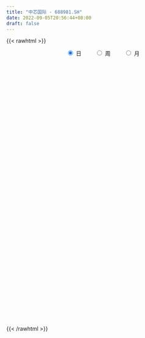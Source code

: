 ```yaml
---
title: "中芯国际 - 688981.SH"
date: 2022-09-05T20:56:44+08:00
draft: false
---
```

{{< rawhtml >}}
    <div style="text-align: center">
        <label style="padding: 1rem;"><input style="margin-right: .5rem" type="radio" name="period" value="D" checked onclick="period_change(this)">日</label>
        <label style="padding: 1rem;"><input style="margin-right: .5rem" type="radio" name="period" value="W" onclick="period_change(this)">周</label>
        <label style="padding: 1rem;"><input style="margin-right: .5rem" type="radio" name="period" value="M" onclick="period_change(this)">月</label>
    </div>
    <div id="chart" style="height: 700px;"></div> 
    <script type="text/javascript">
        const D_v = [571345.97,605516.64,609652.9,343108.25,255001.6,356382.95,351481.3,837036.05,629411.0,413416.74,325629.58,324094.15,369392.59,554351.01,534807.01,1275863.6100000001,511819.85,661991.04,390404.35,434022.79,346829.72,489882.29,497148.1,498180.44,338084.1,283907.6,217313.49,217775.56,233235.38,198483.86,556010.45,288846.98,231546.95,302764.67,836250.45,445690.09,288843.19,565421.4,380308.2,590069.12,350669.61,351384.18,288264.55,247572.87,322355.87,290649.23,330595.53,481297.87,915714.92,511623.09,550197.05,460192.42,414596.41,358663.55,735674.16,414215.9,614657.9399999999,287130.37,273942.21,223923.96,360931.78,236991.92,184347.11,174247.85,222008.29,218930.51,211156.25,238653.84,167840.34,322065.24,253990.34,479756.21,220439.29,475530.67,465485.01,334273.94,280367.15,358192.25,401094.79,223039.67,352081.74,764132.91,389857.07,302636.54,357374.91,313727.59,340411.8,223476.77,201282.43,238181.81,184884.65,575285.52,471429.07,396526.38,388172.32,518865.2,435909.14,599996.0600000001,727853.65,429610.04,452949.96,693552.75,628583.8199999999,661142.0600000001,459128.81,452404.35,480624.94,461685.61,361339.68,542458.15,337522.2,256341.91,258209.88,201424.75,202151.08,316663.35,274909.95,419229.99,238275.26,258838.32,216626.62,584020.01,286567.06,354568.89,263079.62,285678.27,215786.45,223041.01,296614.34,460036.16,235677.52,621415.96,281584.57,299902.37,295620.11,161806.95,374535.11,208071.11,226351.38,228641.64,175465.51,168704.52,177402.28,140306.53,174532.69,163854.75,217797.7,158696.25,176647.52,120009.41,105788.5,286941.39,549134.63,252376.28,220492.71,247282.03,176418.47,176585.3,157406.99,188559.07,187247.1,178983.04,217924.35,211701.06,231156.56,163364.42,129121.63,229328.76,147597.2,152546.04,160579.21,159154.03,114968.89,169292.32,125712.23,106920.83,248549.23,209785.85,260448.82,203770.43,121147.0,102910.28,144057.84,109136.65,162730.82,208733.84,180366.12,481409.69,247719.73,186239.46,320394.26,223123.61,142152.46,181822.24,227528.47,173104.09,177010.28,273542.33,227672.5,183179.11,156520.03,911283.5,545830.54,398069.58,294811.65,511088.21,273520.23,474988.89,341515.1,291408.81,777950.53,492827.19,382361.2,317236.95,325270.66,211204.29,335923.74,301646.35,327690.81,250584.08,241983.66,261146.56,590003.55,646303.46,361238.26,370915.28,334855.45,289753.25,976654.4300000001,3080128.8900000001,1728504.95,1442744.03,1270934.3400000001,1469002.8700000001,1143228.75,743744.72,1072446.3400000001,1501489.47,942012.17,884383.2,486805.91,492436.07,951215.59,396435.04,440802.07,266534.01,445649.93,377857.43,332189.07,422777.7,281574.01,395907.14,320514.02,385960.24,575082.98,390189.84,296790.83,506097.95,318115.79,242619.95,274249.67,279279.16,551771.65,277104.18,298298.08,225308.21,243993.82,174117.08,228734.27,232030.82,312361.17,257564.35,180619.46,454322.81,172404.31,174401.73,203860.4,178926.11,195598.72,145403.22,222305.1,206871.33,124875.13,134045.74,176173.45,553157.78,228931.4,224404.74,173183.02,154081.0,209309.79,191831.15,568162.78,404008.38,330819.12,394945.69,278439.39,623421.74,473949.11,777424.2,843564.8199999999,254497.1,316149.85,231262.47,237462.19,223466.41,348619.65,256890.69,250231.98,238027.88,272853.03,160234.51,148725.44,151769.9,191349.26,221857.15,284127.06,203078.23,225865.48,312815.29,702222.29,319839.03,255022.96,289074.38,392656.89,166523.93,207991.64,147369.37,155228.21,127386.56,135847.57,103069.99,125499.61,116561.5,157215.09,143072.71,138316.14,167429.03,119780.99,128314.72,110513.46,121068.69,117350.31,226547.46,230794.31,117479.62,254544.02,120168.96,113416.05,108778.49,87927.51,175061.9,84164.09,169728.36,112196.35,83891.76,109542.46,135226.12,106223.81,226449.69,106160.84,154695.13,87119.76,132498.02,92580.56,76109.92,95830.35,200876.4,204707.37,124637.54,80886.79,72955.11,68179.63,138891.9,121202.9,154768.22,150437.05,287564.57,183784.13,209128.17,156231.25,290633.89,223742.63,179842.66,106487.74,142486.82,82351.77,165952.51,110562.81,93885.67,78950.07,72353.95,91550.25,127303.07,119426.37,125867.39,93187.53,114734.74,212721.17,146496.01,74197.99,103994.93,84607.62,96172.52,75479.45,70577.13,117353.51,104375.49,193757.71,167040.39,156876.61,127757.57,180760.17,160402.05,110873.03,85977.77,160245.97,332667.79,271485.59,311264.16,155197.93,134644.62,125587.67,149894.56,126112.64,130629.68,153262.77,105179.87,93857.82,92865.05,98233.24,197616.03,151203.06,384883.91,388723.41,251839.68,215991.35,194641.44,273260.77,236822.57,166552.53,236685.73,174147.67,121055.3,184546.85,120280.15,123761.79,165129.28,143545.6,165006.97,200606.72,205693.13,155000.36,145489.79,179143.22,142244.8,187663.6,118680.57,118338.61,180665.68,97544.43,96990.49,100904.83,94438.79,202959.63,112528.59,117909.67,178025.87,133535.23,151023.79,97490.24,135596.62,147749.46,196123.06,124913.34,247681.1,608139.7,479051.85,688004.16,539889.63,314033.74,297816.98,338999.2,230423.73,252264.13,162400.0,139829.15,146745.31,190212.6,132141.87,97740.62,193128.11,125265.64,109766.79,107697.98,96542.5,144663.31,131264.87,139479.65,96980.7]
const D_histogram = [0.0,-0.111042735,-0.3302831373,-0.4327863227,-0.4870317435,-0.4841020949,-0.5279875705,-0.8134156231,-0.8805096536,-0.895853192,-0.853578178,-0.8539553467,-0.869527319,-0.7584460452,-0.5535682599,-0.8533162983,-1.0541118132,-1.3197179205,-1.4743593657,-1.3067526179,-1.1216642735,-0.8140640855,-0.5205265373,-0.2059703293,0.0412840188,0.155441739,0.2200435801,0.3109616543,0.2801586727,0.2327517471,-0.0120078327,-0.1180790975,-0.1690460778,-0.0720131382,0.4434362881,0.7725512659,0.8886424965,1.0334966415,1.1589881872,1.3371520779,1.3540623466,1.1976444225,1.0573967886,0.9022320689,0.8510089056,0.8031385671,0.7822993535,0.8364243834,0.920666489,0.956644118,1.0540306115,0.9609521884,0.9681632227,0.9252445334,1.0290978358,0.9146595688,0.4879870886,0.2155278764,0.0598998499,-0.0955273315,-0.2545885073,-0.3246841058,-0.3703411478,-0.4019103125,-0.416973113,-0.3867648759,-0.4252483522,-0.5325178181,-0.5580013729,-0.5277008853,-0.5062177165,-0.3389856198,-0.2619789302,-0.3266501025,-0.2130587677,-0.088931484,-0.0436386393,0.0303776983,0.0763284109,0.0791309944,-0.0615862532,-0.3511123228,-0.4601078262,-0.5640596599,-0.6370554572,-0.6349541174,-0.5410503026,-0.527312999,-0.5180302493,-0.5631759334,-0.517532541,-0.1966646913,0.1105813461,0.3437915121,0.5175885955,0.7249047235,0.7428751229,0.87438109,0.9883902201,1.0851179135,1.0154131283,1.0124863837,0.7927135763,0.613942236,0.3871554018,0.1495758176,-0.0207519184,-0.2714157271,-0.365306286,-0.2983821833,-0.3772742405,-0.5183147934,-0.5735857481,-0.5262209028,-0.5357867141,-0.6444069532,-0.628622167,-0.748684779,-0.7825204046,-0.6470724721,-0.4992148564,-0.1210868075,0.1616532318,0.2813473981,0.3449004174,0.3748911909,0.3093052202,0.1884612834,0.2743752011,0.3666891522,0.4216016198,0.47858817,0.4415373272,0.2781966816,0.0295886682,-0.1146321782,-0.0049996171,0.0608110358,-0.0263252761,-0.1332221688,-0.1374690537,-0.147040384,-0.1757046865,-0.1538062166,-0.1373894476,-0.183668209,-0.2791622208,-0.2683967897,-0.2069370253,-0.1515529211,-0.1057257128,0.0346964895,0.3105698967,0.4430209065,0.5095333329,0.4285986264,0.3714700466,0.255467785,0.1578411855,0.1275442218,0.1394693338,0.0913997427,0.1031265217,0.0302291627,-0.0919564651,-0.1280157065,-0.1525829035,-0.2021348511,-0.1908981418,-0.1500105277,-0.1070178556,-0.1247042094,-0.1236902596,-0.1764587533,-0.1806347407,-0.1843557499,-0.069113664,0.0324837423,0.100345511,0.0909458176,0.0774397882,0.0548715512,0.0110887065,-0.030957615,0.0145984952,0.0724355848,0.0798899523,0.1936768805,0.1871006815,0.2058334101,0.2555707401,0.1958305454,0.1199350794,0.0516588976,0.0720300013,0.0516431291,0.067925913,0.1132040825,0.0553235718,-0.0247397511,-0.0716955576,0.1644625871,0.2640970547,0.2531908933,0.1927781286,0.2348893515,0.1917370966,0.2533217269,0.2580468135,0.254377374,0.3969450287,0.3636931957,0.1758447584,0.056259804,-0.1082102741,-0.1898367898,-0.1880234734,-0.2727007074,-0.3369668286,-0.3377158133,-0.3916564676,-0.4618145978,-0.5571906297,-0.7316642879,-0.7974821941,-0.7490855685,-0.6503528531,-0.6207667471,-0.2236707409,0.5034439209,0.6106339084,0.8423702457,1.1004494666,1.3749572263,1.1776455274,1.0630464721,1.1347008841,1.1259380909,0.8291772912,0.4766144844,0.1613548755,-0.0243822365,-0.3929227159,-0.5954496851,-0.811498511,-0.8639413862,-0.7823175629,-0.6899967329,-0.5967909011,-0.4886872181,-0.4491893206,-0.4116192939,-0.4324484828,-0.4137751404,-0.5343895831,-0.5637347815,-0.6006977201,-0.4885188541,-0.3852689882,-0.2876828328,-0.2019355813,-0.1576377881,-0.00790367,0.0552185012,0.0689154557,0.025231487,-0.0770741433,-0.0963503794,-0.1223439098,-0.1202737609,-0.1878784335,-0.1732900348,-0.1873264762,-0.0815718437,-0.0241550788,0.0580836939,0.0920865159,0.0574875422,0.0351798394,0.0133689953,0.0587146562,0.0389808277,0.0527923842,0.0510472972,0.0222959714,0.142723606,0.1987675481,0.1989407354,0.1387438222,0.1073651597,0.1388454444,0.1764871387,0.2366750245,0.3302742066,0.3651270665,0.398790225,0.3205440713,0.4142045992,0.5082889238,0.4804001785,0.2896360984,0.1599255125,-0.0099602781,-0.1067539841,-0.2085771317,-0.2547708477,-0.2318242333,-0.2338630479,-0.2324152238,-0.2047156824,-0.224088851,-0.2235767172,-0.2094799546,-0.1724520758,-0.118770367,-0.061660979,-0.0831139685,-0.0886766357,-0.0722986611,-0.0096773093,0.1258929086,0.1823678107,0.1469623655,0.0631472732,-0.0346348916,-0.0887414331,-0.1551921608,-0.172574153,-0.1751270575,-0.1787014026,-0.182321297,-0.1617518973,-0.1056709043,-0.0881050196,-0.0571090839,-0.0230192072,0.0144661927,0.0259165807,0.0318765895,0.0410301915,0.052888466,0.0542126235,0.0659719938,0.0216020101,-0.0646065256,-0.0849420105,-0.0276302085,-0.0203184916,-0.0223466593,-0.0434733428,-0.0447315471,-0.1201606869,-0.1395715393,-0.2201765792,-0.2405977083,-0.185939956,-0.1070873228,0.0002714506,0.0815781792,0.1523186507,0.1536686489,0.1959825245,0.2191872597,0.1878554483,0.1631224425,0.1498319625,0.1032253427,0.1534547081,0.1229118018,0.1011374432,0.0857699757,0.0839627972,0.0631167168,0.0804259529,0.0784398582,-0.005914272,-0.0761946712,-0.0482803813,-0.0297340886,-0.0447673511,-0.1220771841,-0.3712977944,-0.4405801527,-0.4422224114,-0.3939933955,-0.3237944045,-0.2670177251,-0.1584803202,-0.1357860614,-0.0956628503,-0.0758569248,-0.0683744932,-0.0222656963,-0.0149397738,-0.0239758957,-0.0159356768,-0.0262954479,-0.0437559076,-0.1929254108,-0.1853682199,-0.184212411,-0.1522480579,-0.1393163711,-0.0837911703,-0.0387504643,-0.0306337966,-0.0855830209,-0.1055093509,-0.2834411262,-0.4425823043,-0.4542357477,-0.4643361609,-0.3142457388,-0.1455692296,-0.06309857,0.0307217528,0.1662345388,0.3408183192,0.5235805113,0.5673158141,0.5790383024,0.5808868773,0.5419406254,0.5107784094,0.5015570765,0.4913882255,0.3709103781,0.3309911772,0.2963159153,0.2450099942,0.1994512981,0.2162262443,0.2100717355,0.3106428834,0.4338368832,0.4591026446,0.4295524955,0.3247333449,0.3344831554,0.3426551551,0.3211872479,0.2745150108,0.1870627297,0.1196898279,0.1153863648,0.0676132467,-0.0235626899,-0.0758444176,-0.0753073839,-0.0670481507,-0.0089183975,-0.0348767878,-0.0540256503,-0.0913920179,-0.1597076628,-0.1866787694,-0.2452469989,-0.2887198268,-0.2980961754,-0.3902297115,-0.4264063826,-0.4469782498,-0.45439581,-0.4502294746,-0.3837498059,-0.3069889198,-0.2398717413,-0.1945342618,-0.1571230387,-0.0962885805,-0.0652239555,-0.0734435847,-0.0673969458,-0.110645924,-0.1197317621,-0.1889804047,-0.0480935988,0.1068215725,0.3234300316,0.3630361648,0.3813326301,0.3384956252,0.3602855176,0.3089379598,0.2073550904,0.1212578968,0.0727163462,0.0456256017,-0.0292453521,-0.066893013,-0.1129071816,-0.1953192,-0.2230272024,-0.2010852548,-0.1857298444,-0.1614826788,-0.1268217683,-0.1107741896,-0.0616713091,-0.0523575727]
const D_fast = [0.0,-0.1388034188,-0.4406146054,-0.6513143715,-0.8273177281,-0.9454136032,-1.1212959715,-1.6100779298,-1.8972993737,-2.1366062102,-2.3077257406,-2.521591746,-2.754545548,-2.8330757855,-2.7665900652,-3.2796671782,-3.7439906464,-4.3395262338,-4.8627575205,-5.0218389271,-5.1171666511,-5.0130824844,-4.8496765706,-4.5866129449,-4.3290375921,-4.1760194372,-4.0564067011,-3.8877482133,-3.8485115267,-3.8377305155,-4.0854920535,-4.2210830927,-4.3143115925,-4.2352819373,-3.608973439,-3.0867206448,-2.7484687901,-2.3452404846,-1.9300018922,-1.417549982,-1.0621241267,-0.9191309451,-0.7950293818,-0.7246360843,-0.5631070212,-0.4101927179,-0.2354570932,0.0277740326,0.3421827604,0.6173214189,0.9782155653,1.1253751893,1.3746270292,1.5630194733,1.9241472347,2.0383738598,1.7336981518,1.5151209087,1.3744678447,1.1951588304,0.9724505278,0.8211839029,0.6829415739,0.550894831,0.4315887524,0.3651057705,0.220310206,-0.0200887143,-0.1850726124,-0.2866973461,-0.3917686064,-0.3092829146,-0.2977709576,-0.4441046556,-0.3837780126,-0.2818835999,-0.247500415,-0.1658896529,-0.1008568375,-0.0782715054,-0.2343853164,-0.6116894666,-0.8357119266,-1.0806786753,-1.3129383368,-1.4695755265,-1.5109342873,-1.6290252334,-1.749250046,-1.9351897136,-2.0189294563,-1.7472277795,-1.4123364056,-1.0931783616,-0.7899841292,-0.4014418204,-0.1977526403,0.1523485993,0.5134552845,0.8814624562,1.0656109531,1.3158058044,1.294211391,1.2689256097,1.138927626,0.9387419962,0.7632262807,0.4447085402,0.2594914097,0.2518199667,0.0786093493,-0.1920099019,-0.3906772936,-0.4748676741,-0.6183801639,-0.8881021412,-1.0294728968,-1.3367067036,-1.5661724303,-1.5924926158,-1.5694387142,-1.2215823673,-0.89842902,-0.7083980041,-0.5586198805,-0.4349063093,-0.423165975,-0.4968945908,-0.3423868729,-0.1584006338,0.0019122388,0.1785458315,0.2518793205,0.1580878453,-0.0831230011,-0.2560018921,-0.1476192352,-0.0666058234,-0.1603234542,-0.3005258892,-0.3391400376,-0.3854714639,-0.4580619379,-0.4746150222,-0.4925456151,-0.5847414288,-0.7500259958,-0.8063597621,-0.796634254,-0.7791383801,-0.7597426,-0.6106462753,-0.2571303939,-0.0139241576,0.1799716021,0.2061865522,0.241925484,0.1897901687,0.1316238656,0.1332129572,0.1800054028,0.1547857473,0.1922941568,0.1269540884,-0.0182206557,-0.0862838237,-0.1489967466,-0.249082407,-0.2855702332,-0.282185251,-0.2659470427,-0.3148094489,-0.344718064,-0.441601246,-0.4909359186,-0.5407458653,-0.4427821954,-0.3330638535,-0.240115707,-0.226778946,-0.2209250284,-0.2297753776,-0.2707860457,-0.3205717709,-0.2713660368,-0.1954200511,-0.1679931955,-0.0057870472,0.0344119242,0.1046030053,0.2182330203,0.207450462,0.1615387658,0.1061773084,0.1445559124,0.1370798225,0.1703440846,0.2439232747,0.199873657,0.1136253963,0.0487457004,0.3260194919,0.4916782232,0.5440697851,0.5318515526,0.6326851134,0.6374671327,0.7623821947,0.8316189847,0.8915438886,1.1333478005,1.1910192664,1.0471320187,0.9416120154,0.7500893687,0.6210036555,0.5758111035,0.4229586927,0.2744508644,0.1892729263,0.0374181552,-0.1481936245,-0.3828673138,-0.7402570439,-1.0054454987,-1.1443202653,-1.2081757631,-1.3337813439,-0.9926030229,-0.1396273809,0.1202210838,0.5625499825,1.0957415699,1.7139886363,1.8110883192,1.9622508819,2.317580515,2.5903022445,2.5008357676,2.2674265819,1.9925056918,1.8006730208,1.3339018623,0.9825124719,0.5635890182,0.2951607965,0.1812052291,0.1010268759,0.0450349824,0.0309668609,-0.0418325718,-0.1071673686,-0.2361086781,-0.3208791209,-0.5750909593,-0.7453698531,-0.9325072217,-0.9424580693,-0.9355254504,-0.9098600032,-0.8745966471,-0.8697083009,-0.7219501002,-0.6450233038,-0.6140974854,-0.6514735823,-0.7730477484,-0.8164115794,-0.8729910872,-0.9009893786,-1.0155636595,-1.0442977696,-1.1051658299,-1.0198041584,-0.9684261632,-0.8716664671,-0.8146420161,-0.8348691041,-0.8483818472,-0.8668504425,-0.8068261175,-0.816814739,-0.7898050865,-0.7787883492,-0.8019656821,-0.645857146,-0.5401213169,-0.4902129457,-0.5157239034,-0.520261276,-0.4540696302,-0.3723061513,-0.2529495094,-0.0767817756,0.0493528509,0.1827135657,0.1846034298,0.3818151076,0.602971663,0.6951829625,0.5768279069,0.4870986991,0.314722839,0.191240637,0.0372732065,-0.0726132215,-0.1076226653,-0.168127242,-0.2247832238,-0.248262603,-0.3236579844,-0.3790400298,-0.4173132559,-0.423398396,-0.399409279,-0.3577151357,-0.3999466174,-0.4276784435,-0.4293751342,-0.3691731097,-0.2021296647,-0.1000628099,-0.0987276638,-0.1667559377,-0.2731968254,-0.3494887252,-0.4547374931,-0.5152630235,-0.5615976925,-0.6098473881,-0.6590476068,-0.6789161815,-0.6492529146,-0.6537132848,-0.63699462,-0.6086595451,-0.567557597,-0.5496280639,-0.5356989076,-0.5162877577,-0.4912073667,-0.4763300533,-0.4480776847,-0.4870471659,-0.589407333,-0.6309783205,-0.5805740706,-0.5783419766,-0.5859568091,-0.6179518283,-0.6303929193,-0.7358622309,-0.7901659681,-0.9258151529,-1.006385709,-0.9982129458,-0.9461321433,-0.8387055072,-0.7370042338,-0.6281840996,-0.5884169392,-0.4971074325,-0.4191058824,-0.4034738316,-0.3874262268,-0.3632587162,-0.3840590003,-0.2954659579,-0.2952809138,-0.2917709116,-0.2856958852,-0.2665123644,-0.2715792656,-0.2341635413,-0.2165396714,-0.3023723696,-0.3917014367,-0.3758572421,-0.3647444714,-0.3909695717,-0.4987987007,-0.8408437597,-1.0202711561,-1.1324690177,-1.1827383506,-1.1934879607,-1.2034657127,-1.1345483878,-1.1458006444,-1.1295931458,-1.1287514516,-1.1383626432,-1.0978202704,-1.0942292914,-1.1092593872,-1.1052030875,-1.1221367206,-1.1505361571,-1.347937013,-1.3867218772,-1.431619171,-1.4377168323,-1.4596142384,-1.4250368301,-1.3896837402,-1.3892255216,-1.4655705012,-1.5118741689,-1.7606662257,-2.0304529799,-2.1556653602,-2.2818498136,-2.2103208262,-2.0780366244,-2.0113406074,-1.9098398463,-1.7327684256,-1.4729800655,-1.1593227456,-0.9737584893,-0.8172764253,-0.6702061311,-0.5736672267,-0.4771348403,-0.3609669041,-0.2482886987,-0.2760389515,-0.2332103581,-0.1938066413,-0.1838600638,-0.1795559354,-0.1087244281,-0.062361003,0.1158708657,0.3475240863,0.4875655089,0.5654034837,0.5417676693,0.6351382686,0.7289740571,0.7878029619,0.8097594775,0.7690728789,0.731622434,0.756165562,0.7252957556,0.6282291466,0.5569863144,0.5386965022,0.5301936977,0.5860938515,0.5514162643,0.5187609892,0.4585466172,0.3503040565,0.2766632576,0.1567832784,0.0411304937,-0.0427698987,-0.2324608626,-0.3752391294,-0.5075555591,-0.6285720717,-0.736963105,-0.7664208878,-0.7664072317,-0.7592579885,-0.7625540744,-0.764423611,-0.7276612979,-0.7129026618,-0.7394831872,-0.7502857847,-0.8211962439,-0.8602150226,-0.9767087663,-0.8478453602,-0.6662247957,-0.3687588288,-0.2383936543,-0.1247640315,-0.0829771302,0.0288841417,0.0547710738,0.005026977,-0.0507557424,-0.0811182064,-0.0968025505,-0.1789848423,-0.2333557565,-0.3075967205,-0.4388385388,-0.5223033419,-0.5506327079,-0.5817097587,-0.5978332628,-0.5948777943,-0.606523763,-0.5728387098,-0.5766143666]
const D_slow = [0.0,-0.0277606838,-0.1103314681,-0.2185280488,-0.3402859846,-0.4613115084,-0.593308401,-0.7966623067,-1.0167897201,-1.2407530181,-1.4541475626,-1.6676363993,-1.8850182291,-2.0746297404,-2.2130218053,-2.4263508799,-2.6898788332,-3.0198083133,-3.3883981548,-3.7150863092,-3.9955023776,-4.199018399,-4.3291500333,-4.3806426156,-4.3703216109,-4.3314611762,-4.2764502812,-4.1987098676,-4.1286701994,-4.0704822626,-4.0734842208,-4.1030039952,-4.1452655146,-4.1632687992,-4.0524097272,-3.8592719107,-3.6371112866,-3.3787371262,-3.0889900794,-2.7547020599,-2.4161864733,-2.1167753676,-1.8524261705,-1.6268681532,-1.4141159268,-1.213331285,-1.0177564467,-0.8086503508,-0.5784837286,-0.3393226991,-0.0758150462,0.1644230009,0.4064638066,0.6377749399,0.8950493989,1.123714291,1.2457110632,1.2995930323,1.3145679948,1.2906861619,1.2270390351,1.1458680086,1.0532827217,0.9528051436,0.8485618653,0.7518706464,0.6455585583,0.5124291038,0.3729287605,0.2410035392,0.1144491101,0.0297027051,-0.0357920274,-0.117454553,-0.170719245,-0.1929521159,-0.2038617758,-0.1962673512,-0.1771852485,-0.1574024999,-0.1727990632,-0.2605771438,-0.3756041004,-0.5166190154,-0.6758828797,-0.834621409,-0.9698839847,-1.1017122344,-1.2312197968,-1.3720137801,-1.5013969154,-1.5505630882,-1.5229177517,-1.4369698736,-1.3075727248,-1.1263465439,-0.9406277632,-0.7220324907,-0.4749349356,-0.2036554573,0.0501978248,0.3033194207,0.5014978148,0.6549833738,0.7517722242,0.7891661786,0.783978199,0.7161242673,0.6247976958,0.5502021499,0.4558835898,0.3263048915,0.1829084544,0.0513532287,-0.0825934498,-0.2436951881,-0.4008507298,-0.5880219246,-0.7836520257,-0.9454201437,-1.0702238578,-1.1004955597,-1.0600822518,-0.9897454022,-0.9035202979,-0.8097975002,-0.7324711951,-0.6853558743,-0.616762074,-0.525089786,-0.419689381,-0.3000423385,-0.1896580067,-0.1201088363,-0.1127116693,-0.1413697138,-0.1426196181,-0.1274168592,-0.1339981782,-0.1673037204,-0.2016709838,-0.2384310798,-0.2823572514,-0.3208088056,-0.3551561675,-0.4010732198,-0.470863775,-0.5379629724,-0.5896972287,-0.627585459,-0.6540168872,-0.6453427648,-0.5677002906,-0.456945064,-0.3295617308,-0.2224120742,-0.1295445626,-0.0656776163,-0.0262173199,0.0056687355,0.0405360689,0.0633860046,0.089167635,0.0967249257,0.0737358094,0.0417318828,0.0035861569,-0.0469475559,-0.0946720913,-0.1321747233,-0.1589291871,-0.1901052395,-0.2210278044,-0.2651424927,-0.3103011779,-0.3563901154,-0.3736685314,-0.3655475958,-0.340461218,-0.3177247636,-0.2983648166,-0.2846469288,-0.2818747522,-0.2896141559,-0.2859645321,-0.2678556359,-0.2478831478,-0.1994639277,-0.1526887573,-0.1012304048,-0.0373377198,0.0116199166,0.0416036864,0.0545184108,0.0725259111,0.0854366934,0.1024181717,0.1307191923,0.1445500852,0.1383651474,0.120441258,0.1615569048,0.2275811685,0.2908788918,0.339073424,0.3977957619,0.445730036,0.5090604678,0.5735721711,0.6371665146,0.7364027718,0.8273260707,0.8712872603,0.8853522113,0.8582996428,0.8108404453,0.763834577,0.6956594001,0.611417693,0.5269887396,0.4290746228,0.3136209733,0.1743233159,-0.0085927561,-0.2079633046,-0.3952346967,-0.55782291,-0.7130145968,-0.768932282,-0.6430713018,-0.4904128247,-0.2798202632,-0.0047078966,0.33903141,0.6334427918,0.8992044098,1.1828796309,1.4643641536,1.6716584764,1.7908120975,1.8311508164,1.8250552572,1.7268245783,1.577962157,1.3750875292,1.1591021827,0.963522792,0.7910236087,0.6418258835,0.519654079,0.4073567488,0.3044519253,0.1963398046,0.0928960195,-0.0407013762,-0.1816350716,-0.3318095016,-0.4539392152,-0.5502564622,-0.6221771704,-0.6726610658,-0.7120705128,-0.7140464303,-0.700241805,-0.683012941,-0.6767050693,-0.6959736051,-0.7200612,-0.7506471774,-0.7807156176,-0.827685226,-0.8710077347,-0.9178393538,-0.9382323147,-0.9442710844,-0.9297501609,-0.9067285319,-0.8923566464,-0.8835616865,-0.8802194377,-0.8655407737,-0.8557955667,-0.8425974707,-0.8298356464,-0.8242616536,-0.788580752,-0.738888865,-0.6891536812,-0.6544677256,-0.6276264357,-0.5929150746,-0.5487932899,-0.4896245338,-0.4070559822,-0.3157742155,-0.2160766593,-0.1359406415,-0.0323894917,0.0946827393,0.2147827839,0.2871918085,0.3271731866,0.3246831171,0.2979946211,0.2458503382,0.1821576262,0.1242015679,0.0657358059,0.007632,-0.0435469206,-0.0995691334,-0.1554633126,-0.2078333013,-0.2509463202,-0.280638912,-0.2960541567,-0.3168326489,-0.3390018078,-0.3570764731,-0.3594958004,-0.3280225732,-0.2824306206,-0.2456900292,-0.2299032109,-0.2385619338,-0.2607472921,-0.2995453323,-0.3426888705,-0.3864706349,-0.4311459856,-0.4767263098,-0.5171642842,-0.5435820102,-0.5656082651,-0.5798855361,-0.5856403379,-0.5820237897,-0.5755446446,-0.5675754972,-0.5573179493,-0.5440958328,-0.5305426769,-0.5140496784,-0.5086491759,-0.5248008073,-0.54603631,-0.5529438621,-0.558023485,-0.5636101498,-0.5744784855,-0.5856613723,-0.615701544,-0.6505944288,-0.7056385736,-0.7657880007,-0.8122729897,-0.8390448204,-0.8389769578,-0.818582413,-0.7805027503,-0.7420855881,-0.693089957,-0.6382931421,-0.59132928,-0.5505486693,-0.5130906787,-0.487284343,-0.448920666,-0.4181927156,-0.3929083548,-0.3714658609,-0.3504751616,-0.3346959824,-0.3145894942,-0.2949795296,-0.2964580976,-0.3155067654,-0.3275768607,-0.3350103829,-0.3462022206,-0.3767215167,-0.4695459653,-0.5796910034,-0.6902466063,-0.7887449552,-0.8696935563,-0.9364479876,-0.9760680676,-1.010014583,-1.0339302955,-1.0528945267,-1.06998815,-1.0755545741,-1.0792895176,-1.0852834915,-1.0892674107,-1.0958412727,-1.1067802495,-1.1550116022,-1.2013536572,-1.24740676,-1.2854687744,-1.3202978672,-1.3412456598,-1.3509332759,-1.358591725,-1.3799874803,-1.406364818,-1.4772250995,-1.5878706756,-1.7014296125,-1.8175136528,-1.8960750875,-1.9324673949,-1.9482420374,-1.9405615991,-1.8990029644,-1.8137983846,-1.6829032568,-1.5410743033,-1.3963147277,-1.2510930084,-1.115607852,-0.9879132497,-0.8625239806,-0.7396769242,-0.6469493297,-0.5642015354,-0.4901225566,-0.428870058,-0.3790072335,-0.3249506724,-0.2724327385,-0.1947720177,-0.0863127969,0.0284628643,0.1358509881,0.2170343244,0.3006551132,0.386318902,0.466615714,0.5352444667,0.5820101491,0.6119326061,0.6407791973,0.657682509,0.6517918365,0.6328307321,0.6140038861,0.5972418484,0.595012249,0.5862930521,0.5727866395,0.549938635,0.5100117193,0.463342027,0.4020302773,0.3298503206,0.2553262767,0.1577688488,0.0511672532,-0.0605773093,-0.1741762618,-0.2867336304,-0.3826710819,-0.4594183118,-0.5193862472,-0.5680198126,-0.6073005723,-0.6313727174,-0.6476787063,-0.6660396025,-0.6828888389,-0.7105503199,-0.7404832605,-0.7877283616,-0.7997517613,-0.7730463682,-0.6921888603,-0.6014298191,-0.5060966616,-0.4214727553,-0.3314013759,-0.254166886,-0.2023281134,-0.1720136392,-0.1538345526,-0.1424281522,-0.1497394902,-0.1664627435,-0.1946895389,-0.2435193389,-0.2992761395,-0.3495474532,-0.3959799143,-0.436350584,-0.4680560261,-0.4957495734,-0.5111674007,-0.5242567939]
const D_data = [['2020-08-17', 75.0, 76.02, 74.0, 76.45],['2020-08-18', 76.18, 74.28, 74.09, 76.18],['2020-08-19', 74.0, 71.84, 71.77, 74.0],['2020-08-20', 71.2, 72.1, 70.86, 73.09],['2020-08-21', 72.71, 71.87, 71.5, 72.93],['2020-08-24', 72.0, 72.0, 70.72, 72.85],['2020-08-25', 72.29, 70.82, 70.8, 72.8],['2020-08-26', 70.69, 66.26, 65.51, 71.45],['2020-08-27', 65.89, 67.23, 63.89, 68.6],['2020-08-28', 67.8, 66.78, 66.21, 68.19],['2020-08-31', 66.9, 66.68, 66.67, 67.8],['2020-09-01', 66.3, 65.35, 65.01, 66.47],['2020-09-02', 65.5, 64.17, 64.02, 65.54],['2020-09-03', 64.19, 65.08, 63.03, 65.48],['2020-09-04', 63.9, 66.28, 63.51, 67.54],['2020-09-07', 61.4, 58.8, 58.66, 62.2],['2020-09-08', 58.2, 57.55, 57.28, 58.8],['2020-09-09', 56.6, 54.11, 54.11, 56.82],['2020-09-10', 54.8, 52.78, 52.76, 55.4],['2020-09-11', 52.78, 55.23, 52.66, 55.49],['2020-09-14', 55.61, 54.88, 54.8, 56.25],['2020-09-15', 54.99, 56.39, 53.71, 56.98],['2020-09-16', 55.68, 56.7, 55.51, 58.28],['2020-09-17', 56.08, 57.7, 55.8, 58.58],['2020-09-18', 57.4, 57.69, 56.83, 58.2],['2020-09-21', 58.06, 56.46, 56.41, 58.4],['2020-09-22', 56.0, 55.86, 55.62, 57.34],['2020-09-23', 56.25, 56.22, 55.82, 56.88],['2020-09-24', 55.7, 54.5, 54.5, 56.29],['2020-09-25', 54.8, 53.7, 53.66, 54.87],['2020-09-28', 51.5, 49.94, 49.9, 51.51],['2020-09-29', 50.18, 50.09, 49.45, 50.65],['2020-09-30', 50.25, 49.65, 49.5, 50.5],['2020-10-09', 51.0, 50.94, 50.5, 51.38],['2020-10-12', 51.4, 57.41, 51.18, 58.17],['2020-10-13', 56.6, 57.29, 55.93, 57.74],['2020-10-14', 57.3, 55.96, 55.77, 57.45],['2020-10-15', 56.2, 57.3, 56.2, 59.86],['2020-10-16', 59.5, 58.21, 57.7, 59.86],['2020-10-19', 58.49, 60.28, 57.76, 61.1],['2020-10-20', 59.7, 59.5, 58.4, 59.98],['2020-10-21', 59.69, 57.65, 56.92, 59.8],['2020-10-22', 57.2, 57.67, 56.38, 58.8],['2020-10-23', 57.6, 57.22, 57.13, 58.18],['2020-10-26', 56.89, 58.45, 56.26, 58.8],['2020-10-27', 58.0, 58.7, 57.5, 59.02],['2020-10-28', 58.55, 59.33, 57.81, 59.59],['2020-10-29', 58.55, 60.88, 58.4, 61.32],['2020-10-30', 61.05, 62.24, 61.05, 65.54],['2020-11-02', 63.44, 62.65, 60.35, 63.47],['2020-11-03', 62.5, 64.56, 62.34, 65.47],['2020-11-04', 64.2, 63.0, 62.51, 65.25],['2020-11-05', 65.0, 64.84, 63.56, 65.5],['2020-11-06', 64.59, 64.95, 64.02, 65.65],['2020-11-09', 66.5, 67.85, 66.0, 69.25],['2020-11-10', 66.78, 66.01, 65.8, 68.0],['2020-11-11', 65.5, 61.36, 61.21, 65.66],['2020-11-12', 62.9, 61.86, 61.58, 63.39],['2020-11-13', 61.9, 62.46, 60.5, 63.07],['2020-11-16', 62.54, 61.79, 61.3, 63.18],['2020-11-17', 61.61, 60.93, 59.4, 61.66],['2020-11-18', 60.65, 61.36, 60.45, 61.89],['2020-11-19', 60.95, 61.23, 60.45, 62.05],['2020-11-20', 61.45, 61.03, 60.6, 61.77],['2020-11-23', 60.85, 60.91, 60.03, 61.45],['2020-11-24', 60.65, 61.31, 60.48, 61.95],['2020-11-25', 61.3, 60.2, 60.18, 61.62],['2020-11-26', 60.29, 58.64, 58.61, 60.88],['2020-11-27', 58.41, 58.93, 58.34, 59.66],['2020-11-30', 58.88, 59.25, 57.5, 60.54],['2020-12-01', 58.66, 58.89, 58.3, 59.06],['2020-12-02', 59.17, 60.9, 59.17, 61.29],['2020-12-03', 61.06, 60.19, 60.03, 61.1],['2020-12-04', 59.49, 58.2, 57.5, 59.77],['2020-12-07', 60.26, 60.33, 60.16, 61.48],['2020-12-08', 60.5, 60.96, 60.12, 61.1],['2020-12-09', 60.84, 60.35, 60.3, 61.1],['2020-12-10', 60.0, 61.0, 59.98, 61.33],['2020-12-11', 60.95, 60.99, 60.23, 61.52],['2020-12-14', 61.2, 60.62, 59.98, 61.29],['2020-12-15', 60.61, 58.43, 58.23, 60.78],['2020-12-16', 56.0, 55.2, 52.68, 56.26],['2020-12-17', 54.21, 56.01, 54.0, 56.57],['2020-12-18', 57.0, 55.02, 54.75, 57.0],['2020-12-21', 53.79, 54.36, 52.8, 55.59],['2020-12-22', 53.86, 54.49, 53.86, 55.88],['2020-12-23', 53.99, 55.3, 53.55, 55.65],['2020-12-24', 55.01, 54.01, 54.0, 55.99],['2020-12-25', 54.0, 53.43, 52.91, 54.29],['2020-12-28', 53.1, 52.03, 52.0, 53.61],['2020-12-29', 51.99, 52.53, 51.88, 53.3],['2020-12-30', 52.4, 56.47, 52.27, 57.05],['2020-12-31', 57.0, 57.75, 56.42, 58.57],['2021-01-04', 58.37, 58.26, 56.75, 59.06],['2021-01-05', 57.0, 58.77, 56.8, 58.79],['2021-01-06', 58.66, 60.55, 58.44, 61.88],['2021-01-07', 60.96, 59.23, 57.81, 61.68],['2021-01-08', 58.71, 61.59, 58.03, 61.85],['2021-01-11', 62.25, 62.7, 62.25, 65.5],['2021-01-12', 63.1, 63.84, 61.9, 64.1],['2021-01-13', 63.98, 62.66, 62.15, 64.59],['2021-01-14', 63.0, 64.14, 61.85, 65.78],['2021-01-15', 65.0, 61.6, 61.52, 65.59],['2021-01-18', 60.85, 61.68, 60.0, 62.88],['2021-01-19', 62.0, 60.48, 60.4, 62.7],['2021-01-20', 60.99, 59.41, 58.91, 61.09],['2021-01-21', 59.41, 59.31, 58.45, 60.35],['2021-01-22', 59.31, 57.15, 57.04, 59.9],['2021-01-25', 56.64, 58.02, 55.82, 58.58],['2021-01-26', 58.04, 59.78, 57.8, 59.78],['2021-01-27', 59.8, 57.72, 57.5, 59.95],['2021-01-28', 56.68, 56.04, 56.03, 57.69],['2021-01-29', 56.66, 56.18, 55.3, 57.26],['2021-02-01', 56.07, 57.02, 56.07, 57.18],['2021-02-02', 57.0, 55.98, 55.75, 57.19],['2021-02-03', 55.65, 53.92, 53.71, 56.0],['2021-02-04', 53.71, 54.67, 53.52, 54.99],['2021-02-05', 54.99, 52.06, 52.02, 54.99],['2021-02-08', 52.22, 52.01, 51.83, 52.88],['2021-02-09', 52.07, 53.71, 51.85, 53.84],['2021-02-10', 53.71, 54.03, 53.03, 54.28],['2021-02-18', 55.08, 57.94, 54.72, 59.16],['2021-02-19', 57.3, 58.4, 57.13, 58.44],['2021-02-22', 58.55, 57.48, 57.17, 59.8],['2021-02-23', 57.0, 57.39, 56.5, 58.26],['2021-02-24', 57.38, 57.39, 56.81, 58.66],['2021-02-25', 57.65, 56.26, 56.25, 57.95],['2021-02-26', 55.15, 55.16, 54.84, 55.88],['2021-03-01', 55.68, 57.75, 55.68, 57.78],['2021-03-02', 60.1, 58.49, 58.0, 60.5],['2021-03-03', 58.21, 58.67, 57.8, 58.8],['2021-03-04', 60.31, 59.31, 58.96, 61.6],['2021-03-05', 58.0, 58.52, 57.71, 58.91],['2021-03-08', 58.99, 56.66, 56.58, 59.16],['2021-03-09', 56.5, 54.58, 53.57, 56.56],['2021-03-10', 55.4, 54.77, 54.3, 56.05],['2021-03-11', 55.06, 57.79, 54.7, 58.85],['2021-03-12', 57.0, 57.72, 56.76, 58.25],['2021-03-15', 57.2, 55.74, 55.4, 57.2],['2021-03-16', 55.81, 54.88, 54.5, 56.15],['2021-03-17', 54.64, 55.73, 54.44, 56.05],['2021-03-18', 56.3, 55.48, 55.48, 56.75],['2021-03-19', 54.88, 54.97, 54.6, 55.8],['2021-03-22', 55.0, 55.41, 54.89, 55.68],['2021-03-23', 55.63, 55.28, 54.9, 56.46],['2021-03-24', 54.88, 54.23, 53.98, 55.05],['2021-03-25', 54.11, 52.98, 52.89, 54.66],['2021-03-26', 53.25, 53.79, 53.01, 53.96],['2021-03-29', 53.88, 54.35, 53.88, 55.23],['2021-03-30', 54.69, 54.36, 54.01, 54.69],['2021-03-31', 54.37, 54.32, 53.6, 54.37],['2021-04-01', 54.95, 55.89, 54.61, 56.29],['2021-04-02', 57.21, 58.77, 57.21, 59.48],['2021-04-06', 59.2, 58.31, 58.01, 59.2],['2021-04-07', 58.31, 58.35, 57.52, 58.62],['2021-04-08', 58.01, 56.8, 56.8, 58.8],['2021-04-09', 56.9, 57.02, 56.55, 57.3],['2021-04-12', 56.92, 56.05, 56.04, 57.62],['2021-04-13', 56.06, 55.86, 55.55, 56.84],['2021-04-14', 56.0, 56.47, 55.41, 56.68],['2021-04-15', 56.11, 57.06, 55.76, 57.36],['2021-04-16', 56.55, 56.31, 55.83, 56.8],['2021-04-19', 56.24, 57.05, 55.8, 57.08],['2021-04-20', 56.71, 55.89, 55.88, 57.2],['2021-04-21', 55.61, 54.73, 54.5, 55.61],['2021-04-22', 54.99, 55.3, 54.8, 55.58],['2021-04-23', 55.55, 55.17, 55.0, 55.55],['2021-04-26', 55.31, 54.51, 54.51, 56.28],['2021-04-27', 54.4, 55.0, 53.93, 55.24],['2021-04-28', 54.88, 55.36, 54.62, 55.55],['2021-04-29', 55.55, 55.49, 55.2, 56.25],['2021-04-30', 55.56, 54.68, 54.57, 55.77],['2021-05-06', 54.66, 54.74, 54.51, 55.09],['2021-05-07', 54.75, 53.77, 53.69, 54.98],['2021-05-10', 53.77, 54.04, 53.0, 54.07],['2021-05-11', 53.8, 53.83, 53.18, 53.89],['2021-05-12', 53.73, 55.47, 53.6, 55.5],['2021-05-13', 54.5, 55.82, 54.5, 55.95],['2021-05-14', 56.7, 55.86, 55.6, 56.98],['2021-05-17', 55.62, 55.08, 55.05, 56.4],['2021-05-18', 55.19, 54.99, 54.49, 55.19],['2021-05-19', 54.8, 54.79, 54.58, 55.2],['2021-05-20', 54.64, 54.33, 54.15, 55.0],['2021-05-21', 54.55, 54.07, 54.0, 54.78],['2021-05-24', 54.0, 55.13, 53.83, 55.18],['2021-05-25', 55.29, 55.56, 54.94, 55.66],['2021-05-26', 55.58, 55.13, 55.12, 55.99],['2021-05-27', 55.01, 56.87, 54.91, 57.86],['2021-05-28', 56.3, 55.78, 55.61, 56.56],['2021-05-31', 56.32, 56.27, 56.01, 56.67],['2021-06-01', 56.37, 57.02, 55.98, 57.75],['2021-06-02', 56.91, 55.8, 55.79, 56.98],['2021-06-03', 55.89, 55.36, 55.33, 56.24],['2021-06-04', 54.99, 55.14, 54.54, 55.96],['2021-06-07', 56.0, 56.18, 56.0, 56.88],['2021-06-08', 56.2, 55.73, 55.62, 56.65],['2021-06-09', 55.77, 56.24, 55.76, 56.65],['2021-06-10', 56.32, 56.86, 55.9, 56.87],['2021-06-11', 56.78, 55.62, 55.46, 56.83],['2021-06-15', 55.6, 55.0, 54.99, 55.88],['2021-06-16', 54.99, 55.05, 54.8, 55.8],['2021-06-17', 55.16, 59.17, 55.04, 60.6],['2021-06-18', 59.34, 58.57, 58.01, 59.78],['2021-06-21', 58.3, 57.67, 57.38, 58.86],['2021-06-22', 57.91, 57.08, 56.87, 58.15],['2021-06-23', 57.3, 58.54, 57.11, 59.47],['2021-06-24', 58.53, 57.7, 57.55, 59.11],['2021-06-25', 57.76, 59.31, 57.76, 59.99],['2021-06-28', 59.85, 59.06, 58.86, 60.19],['2021-06-29', 59.1, 59.25, 58.7, 60.08],['2021-06-30', 59.69, 61.82, 59.4, 62.5],['2021-07-01', 61.3, 60.33, 60.0, 61.85],['2021-07-02', 60.13, 58.13, 58.05, 60.15],['2021-07-05', 57.51, 58.37, 57.22, 58.65],['2021-07-06', 58.25, 57.14, 56.41, 58.45],['2021-07-07', 56.61, 57.51, 56.5, 57.69],['2021-07-08', 57.74, 58.3, 57.47, 58.98],['2021-07-09', 57.75, 56.91, 56.69, 58.0],['2021-07-12', 56.88, 56.61, 55.68, 57.36],['2021-07-13', 56.61, 57.04, 56.41, 57.74],['2021-07-14', 57.05, 56.0, 55.95, 57.25],['2021-07-15', 56.02, 55.17, 55.05, 56.15],['2021-07-16', 55.78, 54.03, 54.0, 56.19],['2021-07-19', 53.6, 51.8, 51.21, 53.6],['2021-07-20', 51.0, 51.88, 50.6, 52.1],['2021-07-21', 51.9, 52.6, 51.44, 53.04],['2021-07-22', 52.64, 53.0, 52.48, 53.42],['2021-07-23', 53.0, 51.88, 51.76, 53.05],['2021-07-26', 51.85, 57.2, 51.12, 57.32],['2021-07-27', 57.4, 64.4, 57.4, 68.64],['2021-07-28', 62.95, 59.26, 58.28, 63.49],['2021-07-29', 60.4, 62.27, 59.37, 64.58],['2021-07-30', 61.25, 64.69, 60.9, 66.66],['2021-08-02', 65.53, 67.36, 65.0, 70.7],['2021-08-03', 66.66, 62.75, 62.21, 67.16],['2021-08-04', 62.8, 63.95, 62.8, 65.18],['2021-08-05', 65.66, 67.2, 64.63, 67.66],['2021-08-06', 74.0, 67.46, 67.44, 74.9],['2021-08-09', 65.79, 64.03, 63.5, 66.16],['2021-08-10', 63.81, 62.34, 60.9, 64.45],['2021-08-11', 61.88, 61.51, 61.21, 62.55],['2021-08-12', 61.88, 62.09, 61.73, 63.27],['2021-08-13', 61.06, 58.38, 58.2, 61.06],['2021-08-16', 58.39, 58.75, 57.78, 59.7],['2021-08-17', 58.76, 57.09, 57.04, 59.3],['2021-08-18', 57.09, 57.92, 56.97, 57.97],['2021-08-19', 57.9, 59.17, 57.45, 59.68],['2021-08-20', 58.74, 59.31, 58.28, 60.09],['2021-08-23', 59.28, 59.41, 58.43, 59.8],['2021-08-24', 59.53, 59.79, 59.29, 60.88],['2021-08-25', 60.06, 59.02, 58.66, 60.42],['2021-08-26', 59.5, 58.91, 58.87, 60.66],['2021-08-27', 58.77, 57.92, 57.51, 58.85],['2021-08-30', 59.05, 58.09, 57.85, 59.69],['2021-08-31', 58.0, 55.69, 54.91, 58.0],['2021-09-01', 55.72, 55.97, 54.62, 56.52],['2021-09-02', 55.6, 55.19, 54.99, 56.22],['2021-09-03', 55.1, 56.77, 54.86, 57.86],['2021-09-06', 56.27, 56.82, 55.5, 57.21],['2021-09-07', 56.7, 56.94, 56.51, 57.57],['2021-09-08', 56.98, 57.0, 56.61, 57.4],['2021-09-09', 56.97, 56.59, 56.0, 57.24],['2021-09-10', 56.21, 58.27, 56.2, 58.78],['2021-09-13', 57.98, 57.68, 57.3, 58.43],['2021-09-14', 57.53, 57.22, 57.08, 58.56],['2021-09-15', 57.01, 56.36, 56.28, 57.18],['2021-09-16', 56.08, 55.11, 55.1, 56.66],['2021-09-17', 55.01, 55.65, 55.01, 55.88],['2021-09-22', 55.1, 55.25, 55.05, 56.2],['2021-09-23', 55.35, 55.33, 55.2, 55.88],['2021-09-24', 55.39, 54.04, 54.0, 55.54],['2021-09-27', 54.61, 54.66, 54.34, 55.58],['2021-09-28', 54.67, 54.03, 53.66, 54.93],['2021-09-29', 53.65, 55.54, 53.43, 56.65],['2021-09-30', 55.45, 55.2, 54.92, 55.98],['2021-10-08', 55.79, 55.77, 55.21, 56.2],['2021-10-11', 56.0, 55.41, 55.31, 56.3],['2021-10-12', 55.05, 54.48, 54.06, 55.38],['2021-10-13', 54.37, 54.39, 54.22, 55.3],['2021-10-14', 54.45, 54.17, 53.95, 54.48],['2021-10-15', 54.27, 54.98, 54.22, 55.43],['2021-10-18', 54.7, 54.15, 53.93, 54.8],['2021-10-19', 54.28, 54.47, 54.15, 54.68],['2021-10-20', 54.66, 54.23, 54.18, 54.86],['2021-10-21', 54.1, 53.72, 53.54, 54.26],['2021-10-22', 54.47, 55.79, 54.43, 56.45],['2021-10-25', 55.2, 55.49, 54.79, 55.53],['2021-10-26', 55.52, 55.0, 54.86, 56.17],['2021-10-27', 54.95, 54.12, 54.02, 54.95],['2021-10-28', 54.11, 54.24, 54.01, 55.0],['2021-10-29', 54.4, 55.04, 54.1, 55.38],['2021-11-01', 54.8, 55.35, 54.6, 55.48],['2021-11-02', 55.65, 55.99, 55.6, 57.07],['2021-11-03', 55.99, 56.99, 55.48, 57.17],['2021-11-04', 56.98, 56.83, 56.61, 57.68],['2021-11-05', 57.39, 57.27, 56.91, 58.39],['2021-11-08', 56.54, 56.01, 55.55, 56.9],['2021-11-09', 56.29, 58.49, 56.04, 59.55],['2021-11-10', 58.08, 59.38, 57.92, 59.53],['2021-11-11', 59.1, 58.45, 57.68, 60.17],['2021-11-12', 56.51, 56.16, 55.11, 56.75],['2021-11-15', 56.16, 56.28, 55.87, 56.52],['2021-11-16', 56.34, 55.07, 55.03, 56.37],['2021-11-17', 55.04, 55.26, 54.61, 55.71],['2021-11-18', 55.0, 54.57, 54.52, 55.33],['2021-11-19', 54.56, 54.71, 54.3, 54.89],['2021-11-22', 54.72, 55.34, 54.67, 55.55],['2021-11-23', 55.16, 54.91, 54.88, 55.22],['2021-11-24', 55.16, 54.77, 54.73, 55.39],['2021-11-25', 54.77, 55.0, 54.6, 55.47],['2021-11-26', 54.81, 54.25, 54.15, 55.02],['2021-11-29', 53.9, 54.25, 53.71, 54.67],['2021-11-30', 54.45, 54.26, 54.07, 54.67],['2021-12-01', 54.26, 54.5, 54.19, 54.65],['2021-12-02', 54.45, 54.8, 54.31, 54.86],['2021-12-03', 54.82, 55.03, 54.8, 55.29],['2021-12-06', 55.03, 54.04, 54.01, 55.08],['2021-12-07', 54.22, 54.05, 53.69, 54.25],['2021-12-08', 54.08, 54.24, 53.86, 54.41],['2021-12-09', 54.1, 54.95, 54.05, 55.06],['2021-12-10', 54.7, 56.4, 54.63, 56.56],['2021-12-13', 56.02, 56.01, 55.82, 56.5],['2021-12-14', 56.05, 55.01, 54.95, 56.05],['2021-12-15', 54.88, 54.13, 54.01, 55.26],['2021-12-16', 53.76, 53.44, 52.5, 53.76],['2021-12-17', 53.45, 53.49, 53.23, 53.88],['2021-12-20', 53.22, 52.87, 52.67, 53.42],['2021-12-21', 52.96, 53.08, 52.83, 53.13],['2021-12-22', 53.16, 53.02, 52.96, 53.25],['2021-12-23', 53.05, 52.79, 52.69, 53.13],['2021-12-24', 52.9, 52.56, 52.51, 53.04],['2021-12-27', 52.53, 52.7, 52.53, 53.0],['2021-12-28', 52.83, 53.17, 52.7, 53.45],['2021-12-29', 53.13, 52.73, 52.62, 53.15],['2021-12-30', 52.75, 52.89, 52.68, 53.16],['2021-12-31', 52.9, 52.99, 52.74, 53.45],['2022-01-04', 53.1, 53.14, 52.8, 53.22],['2022-01-05', 53.22, 52.88, 52.67, 53.22],['2022-01-06', 52.7, 52.8, 52.69, 53.03],['2022-01-07', 52.96, 52.83, 52.8, 53.07],['2022-01-10', 52.98, 52.88, 52.69, 52.99],['2022-01-11', 52.89, 52.75, 52.71, 52.96],['2022-01-12', 52.87, 52.89, 52.75, 52.96],['2022-01-13', 52.88, 52.06, 52.02, 52.9],['2022-01-14', 52.0, 51.09, 51.04, 52.0],['2022-01-17', 51.1, 51.49, 51.1, 51.64],['2022-01-18', 51.5, 52.44, 51.35, 53.13],['2022-01-19', 52.22, 51.89, 51.62, 52.22],['2022-01-20', 51.9, 51.69, 51.57, 52.34],['2022-01-21', 51.7, 51.28, 51.18, 51.93],['2022-01-24', 51.28, 51.35, 51.12, 51.65],['2022-01-25', 51.19, 50.06, 50.02, 51.29],['2022-01-26', 50.04, 50.31, 50.03, 50.6],['2022-01-27', 50.29, 49.03, 49.0, 50.29],['2022-01-28', 49.05, 49.22, 49.05, 49.86],['2022-02-07', 49.88, 49.97, 49.87, 50.3],['2022-02-08', 49.99, 50.4, 49.89, 50.43],['2022-02-09', 50.31, 51.1, 50.26, 51.19],['2022-02-10', 51.22, 51.2, 50.92, 51.5],['2022-02-11', 52.0, 51.46, 51.39, 52.6],['2022-02-14', 51.25, 50.8, 50.65, 51.4],['2022-02-15', 50.99, 51.47, 50.99, 52.05],['2022-02-16', 51.77, 51.48, 51.4, 51.88],['2022-02-17', 51.21, 50.85, 50.74, 51.57],['2022-02-18', 50.57, 50.84, 50.2, 50.87],['2022-02-21', 50.69, 50.93, 50.57, 51.06],['2022-02-22', 50.68, 50.38, 50.31, 50.76],['2022-02-23', 50.33, 51.64, 50.28, 51.96],['2022-02-24', 51.51, 50.73, 50.2, 51.73],['2022-02-25', 51.2, 50.73, 50.58, 51.45],['2022-02-28', 50.6, 50.73, 50.38, 51.0],['2022-03-01', 50.82, 50.87, 50.6, 50.92],['2022-03-02', 50.69, 50.58, 50.51, 50.85],['2022-03-03', 50.85, 51.06, 50.71, 51.47],['2022-03-04', 50.8, 50.88, 50.58, 51.46],['2022-03-07', 50.68, 49.6, 49.5, 50.68],['2022-03-08', 49.61, 49.28, 49.01, 50.18],['2022-03-09', 50.5, 50.3, 48.94, 50.99],['2022-03-10', 50.78, 50.23, 50.2, 50.98],['2022-03-11', 49.66, 49.74, 48.95, 49.98],['2022-03-14', 49.28, 48.59, 48.57, 49.34],['2022-03-15', 48.0, 45.29, 45.2, 48.18],['2022-03-16', 45.83, 46.28, 44.13, 46.59],['2022-03-17', 46.97, 46.49, 46.49, 47.3],['2022-03-18', 46.26, 46.8, 46.11, 46.9],['2022-03-21', 46.79, 46.99, 46.78, 47.8],['2022-03-22', 46.75, 46.8, 46.56, 47.22],['2022-03-23', 46.82, 47.59, 46.61, 48.21],['2022-03-24', 46.85, 46.61, 46.6, 47.25],['2022-03-25', 46.8, 46.76, 46.17, 47.07],['2022-03-28', 46.17, 46.45, 45.88, 46.59],['2022-03-29', 46.49, 46.16, 46.1, 46.83],['2022-03-30', 46.2, 46.6, 46.18, 46.63],['2022-03-31', 46.61, 46.09, 46.07, 46.98],['2022-04-01', 45.88, 45.71, 45.31, 46.02],['2022-04-06', 45.72, 45.75, 45.32, 45.87],['2022-04-07', 45.61, 45.34, 45.34, 45.95],['2022-04-08', 45.19, 44.99, 44.45, 45.52],['2022-04-11', 44.5, 42.63, 42.4, 44.89],['2022-04-12', 42.57, 43.89, 42.43, 44.16],['2022-04-13', 43.77, 43.51, 43.48, 44.15],['2022-04-14', 43.96, 43.67, 43.21, 44.15],['2022-04-15', 43.4, 43.25, 42.86, 43.5],['2022-04-18', 43.2, 43.69, 42.9, 43.98],['2022-04-19', 43.69, 43.59, 43.39, 43.93],['2022-04-20', 43.7, 43.05, 42.95, 43.88],['2022-04-21', 42.9, 41.89, 41.88, 43.3],['2022-04-22', 41.7, 41.85, 41.45, 42.24],['2022-04-25', 41.5, 38.97, 38.97, 41.5],['2022-04-26', 38.59, 37.78, 37.76, 39.49],['2022-04-27', 37.4, 38.57, 37.1, 39.04],['2022-04-28', 38.21, 37.91, 37.45, 38.57],['2022-04-29', 38.43, 39.72, 38.43, 39.99],['2022-05-05', 39.57, 40.36, 39.56, 40.94],['2022-05-06', 39.39, 39.6, 39.21, 40.1],['2022-05-09', 39.5, 39.93, 39.35, 40.27],['2022-05-10', 39.53, 40.88, 39.5, 41.13],['2022-05-11', 40.99, 42.15, 40.88, 43.5],['2022-05-12', 42.13, 43.32, 41.95, 43.73],['2022-05-13', 43.0, 42.4, 42.01, 43.28],['2022-05-16', 42.68, 42.4, 42.27, 43.2],['2022-05-17', 42.38, 42.59, 42.03, 42.8],['2022-05-18', 42.59, 42.26, 42.25, 43.0],['2022-05-19', 41.6, 42.44, 41.45, 42.58],['2022-05-20', 42.45, 42.88, 42.45, 43.08],['2022-05-23', 43.02, 43.1, 42.81, 43.3],['2022-05-24', 42.92, 41.61, 41.6, 43.37],['2022-05-25', 41.65, 42.38, 41.65, 42.42],['2022-05-26', 42.5, 42.42, 41.8, 42.6],['2022-05-27', 42.6, 42.13, 41.85, 42.7],['2022-05-30', 42.13, 42.06, 41.66, 42.52],['2022-05-31', 42.07, 42.88, 41.7, 42.94],['2022-06-01', 42.72, 42.75, 42.51, 43.15],['2022-06-02', 42.63, 44.52, 42.47, 44.84],['2022-06-06', 44.75, 45.69, 44.31, 45.78],['2022-06-07', 45.31, 45.22, 44.52, 45.54],['2022-06-08', 45.17, 44.89, 44.31, 45.47],['2022-06-09', 44.8, 43.91, 43.8, 44.8],['2022-06-10', 43.8, 45.39, 43.7, 45.47],['2022-06-13', 44.95, 45.74, 44.85, 46.1],['2022-06-14', 45.08, 45.66, 44.65, 45.68],['2022-06-15', 45.7, 45.47, 45.42, 46.47],['2022-06-16', 45.44, 44.86, 44.74, 46.07],['2022-06-17', 44.52, 44.9, 44.3, 45.14],['2022-06-20', 45.02, 45.68, 45.0, 46.18],['2022-06-21', 45.65, 45.16, 45.08, 46.08],['2022-06-22', 45.39, 44.35, 44.35, 45.49],['2022-06-23', 44.35, 44.5, 43.89, 44.66],['2022-06-24', 44.6, 45.05, 44.59, 45.36],['2022-06-27', 45.05, 45.2, 44.79, 45.77],['2022-06-28', 45.21, 46.06, 45.03, 46.18],['2022-06-29', 46.06, 45.16, 45.1, 46.41],['2022-06-30', 45.16, 45.17, 45.13, 45.6],['2022-07-01', 45.02, 44.81, 44.65, 45.38],['2022-07-04', 44.37, 44.11, 43.93, 44.5],['2022-07-05', 44.2, 44.3, 43.7, 44.52],['2022-07-06', 44.27, 43.56, 43.38, 44.53],['2022-07-07', 43.62, 43.31, 43.31, 43.82],['2022-07-08', 43.4, 43.4, 43.34, 43.84],['2022-07-11', 43.38, 41.84, 41.79, 43.38],['2022-07-12', 41.88, 41.88, 41.88, 42.24],['2022-07-13', 42.0, 41.57, 41.51, 42.1],['2022-07-14', 41.51, 41.28, 41.22, 41.93],['2022-07-15', 41.28, 41.02, 41.01, 41.56],['2022-07-18', 41.13, 41.61, 40.92, 42.37],['2022-07-19', 41.62, 41.79, 41.44, 41.93],['2022-07-20', 41.96, 41.77, 41.6, 42.1],['2022-07-21', 41.76, 41.55, 41.5, 42.19],['2022-07-22', 42.08, 41.45, 41.16, 42.25],['2022-07-25', 41.55, 41.82, 41.34, 42.43],['2022-07-26', 41.82, 41.54, 41.21, 42.08],['2022-07-27', 41.55, 40.96, 40.92, 41.55],['2022-07-28', 41.19, 40.98, 40.97, 41.45],['2022-07-29', 41.13, 40.09, 40.03, 41.13],['2022-08-01', 40.07, 40.18, 39.5, 40.19],['2022-08-02', 39.8, 38.98, 38.5, 39.8],['2022-08-03', 39.0, 41.6, 38.99, 42.59],['2022-08-04', 41.96, 42.49, 41.46, 42.81],['2022-08-05', 42.55, 44.34, 42.01, 44.62],['2022-08-08', 44.29, 43.0, 42.57, 44.29],['2022-08-09', 43.05, 43.11, 42.22, 43.16],['2022-08-10', 42.99, 42.5, 42.5, 43.49],['2022-08-11', 42.99, 43.48, 42.8, 43.95],['2022-08-12', 43.39, 42.71, 42.68, 43.4],['2022-08-15', 42.66, 41.84, 41.83, 42.66],['2022-08-16', 41.84, 41.63, 41.5, 42.09],['2022-08-17', 41.62, 41.79, 41.62, 42.14],['2022-08-18', 41.8, 41.88, 41.62, 42.14],['2022-08-19', 41.8, 40.99, 40.98, 42.07],['2022-08-22', 40.98, 41.09, 40.21, 41.27],['2022-08-23', 41.07, 40.66, 40.6, 41.08],['2022-08-24', 40.7, 39.7, 39.68, 40.71],['2022-08-25', 39.7, 39.88, 39.35, 39.99],['2022-08-26', 40.01, 40.27, 39.92, 40.37],['2022-08-29', 40.0, 40.08, 39.86, 40.26],['2022-08-30', 40.08, 40.1, 39.91, 40.39],['2022-08-31', 40.2, 40.21, 39.63, 40.35],['2022-09-01', 40.23, 39.95, 39.8, 40.61],['2022-09-02', 40.06, 40.4, 39.94, 40.66],['2022-09-05', 40.15, 39.94, 39.78, 40.15]]
const W_v = [7715754.8999999994,7775041.5200000005,5037142.7799999993,5591051.5300000003,2500392.9900000002,2384625.3599999999,2587728.04,2108274.3399999999,3274101.6400000001,2170124.6499999999,1150715.8899999999,1076404.3799999999,302764.67,2516513.3300000001,1827960.3300000001,2340613.4199999999,2295272.52,2325620.5800000001,1180442.6200000001,1058589.23,1751781.75,1839413.1400000001,2031747.9300000002,1436273.5,1469781.05,2339469.1000000001,2932550.2199999997,2514985.77,1755871.8199999998,1414379.1199999999,713740.2,870587.0700000001,1342154.24,1895328.55,1339935.6499999999,976565.3300000001,855187.9199999999,1238521.4500000002,896569.49,888781.5,953268.02,849205.24,284261.21,951416.96,681022.2,1280960.2,1053732.0299999998,1078857.6699999999,1796813.1800000002,1952478.5600000001,2286062.8300000001,1491281.9900000002,1671408.6600000001,2003065.7,8498966.6400000006,5929912.1499999994,3756852.9399999999,1927278.48,1752961.9399999999,2154121.8400000003,1666036.2199999997,1218821.3700000001,773126.26,1064910.9299999999,174401.73,946093.5499999999,1195123.4299999999,989909.9500000001,1889767.1200000001,2996799.2599999998,1262838.0199999998,1366623.2300000002,873936.26,1728108.3500000001,1423117.1899999999,773823.3500000001,645418.8999999999,553840.88,806274.23,714387.14,629078.21,661333.84,573054.3100000001,702161.5800000001,482116.33,985682.1400000001,956938.17,595239.5800000001,489583.71,333789.66,622017.7200000001,463958.1,826192.4500000001,271275.08,1161641.28,691437.42,575795.1899999999,831936.24,1324456.6499999999,935263.8,737263.6699999999,871796.9700000001,746070.7999999999,570544.22,744958.99,727983.1699999999,2147790.1499999999,1721163.28,891451.1900000001,658043.03,619648.3099999999,96980.7]
const W_histogram = [0.0,-0.3261082621,0.1421010284,0.3174930249,0.0964946743,-0.2824543955,-0.829877915,-1.1593865736,-2.0056709075,-2.2647486321,-2.5486574588,-2.8312671235,-2.7510082778,-2.0596180469,-1.5438659388,-0.7781740388,-0.0416087414,0.3063315787,0.4593982173,0.4384929055,0.3960720218,0.5661248158,0.3001044981,0.0535445955,0.2091475358,0.5775522233,0.8142865302,0.6695996854,0.5139894926,0.1574929732,0.0820635471,0.3397310188,0.3062430809,0.5125186571,0.5916104373,0.461046912,0.3050627716,0.533743938,0.5608286339,0.5252288716,0.4235672054,0.3263445764,0.2094535966,0.2773380983,0.209233029,0.2823474505,0.2895276972,0.3258211714,0.5353467059,0.7002098646,0.7043112777,0.6032773658,0.3343307207,0.0200631421,0.6485302289,1.1927323808,0.8966331333,0.7261424663,0.493606221,0.2485621544,0.1770743283,-0.0452166618,-0.2858163942,-0.3478526938,-0.3315764427,-0.3531049231,-0.2942870585,-0.287077807,-0.1217628086,-0.0788897516,-0.1365266078,-0.1906490523,-0.1601631126,-0.0402269346,-0.1435602484,-0.2547314741,-0.2776149644,-0.2809815032,-0.3721302105,-0.3895046633,-0.5024300288,-0.393764027,-0.3335263511,-0.2734931875,-0.1995193071,-0.20255553,-0.3681111597,-0.4409418805,-0.5152873628,-0.564450682,-0.6590606067,-0.7539958365,-0.8890266851,-0.9118103748,-0.6746195825,-0.4334351403,-0.2798986828,0.0116784912,0.277462488,0.4257225689,0.5324218947,0.5813760033,0.5155785329,0.3182279665,0.2273702403,0.0932712344,0.2969036336,0.3256202209,0.2367118511,0.1420173101,0.1025814816,0.0619618092]
const W_fast = [0.0,-0.4076353276,0.09609922,0.3508644727,0.1539897907,-0.295572878,-1.0504658762,-1.6698211783,-3.0175232391,-3.8427881216,-4.7638613131,-5.7542877587,-6.3617809823,-6.1852952632,-6.0555096398,-5.4843612494,-4.7581981374,-4.3336749227,-4.0657587297,-3.9770408152,-3.9204436934,-3.6088596955,-3.7998538886,-4.0330276423,-3.8251378182,-3.3123450748,-2.8720391354,-2.8493260588,-2.8764388785,-3.1935621545,-3.2484756939,-2.9058754675,-2.8628026352,-2.5283973947,-2.3014030052,-2.3167048025,-2.39642325,-2.0343060991,-1.8670142448,-1.7713067891,-1.7670766539,-1.7827131388,-1.8472407194,-1.7100216932,-1.7258185052,-1.5821172211,-1.5025550501,-1.3848062831,-1.0414440721,-0.7015284473,-0.5213492148,-0.4715637851,-0.6569277501,-0.9661795432,-0.1755798991,0.666805348,0.5948643837,0.6059093333,0.4967746433,0.3138711153,0.2866518712,0.0530567156,-0.2589971152,-0.4079965883,-0.4746144479,-0.584419159,-0.5991730591,-0.6637332593,-0.5288589631,-0.505708344,-0.5974768521,-0.6992615597,-0.7088163982,-0.5989369538,-0.7381603297,-0.913014424,-1.0053016554,-1.0789135699,-1.2630948298,-1.3778454485,-1.6163783212,-1.6061533262,-1.629297238,-1.6376373713,-1.6135433177,-1.667218423,-1.9248018426,-2.1078680336,-2.3110353566,-2.5013113464,-2.7606864227,-3.0441206116,-3.4014081315,-3.6521444149,-3.5836085182,-3.450782861,-3.3672210743,-3.0727242775,-2.7375746586,-2.4828839355,-2.2430791361,-2.0487810267,-1.9856838638,-2.1034774385,-2.1374926046,-2.248273802,-1.9704154944,-1.8602938519,-1.8900242589,-1.9492144723,-1.9630049305,-1.9881341506]
const W_slow = [0.0,-0.0815270655,-0.0460018084,0.0333714478,0.0574951164,-0.0131184825,-0.2205879612,-0.5104346047,-1.0118523315,-1.5780394896,-2.2152038543,-2.9230206351,-3.6107727046,-4.1256772163,-4.511643701,-4.7061872107,-4.716589396,-4.6400065014,-4.525156947,-4.4155337206,-4.3165157152,-4.1749845113,-4.0999583867,-4.0865722379,-4.0342853539,-3.8898972981,-3.6863256655,-3.5189257442,-3.3904283711,-3.3510551278,-3.330539241,-3.2456064863,-3.1690457161,-3.0409160518,-2.8930134425,-2.7777517145,-2.7014860216,-2.5680500371,-2.4278428786,-2.2965356607,-2.1906438594,-2.1090577153,-2.0566943161,-1.9873597915,-1.9350515343,-1.8644646716,-1.7920827473,-1.7106274545,-1.576790778,-1.4017383119,-1.2256604924,-1.074841151,-0.9912584708,-0.9862426853,-0.8241101281,-0.5259270329,-0.3017687495,-0.120233133,0.0031684223,0.0653089609,0.1095775429,0.0982733775,0.0268192789,-0.0601438945,-0.1430380052,-0.231314236,-0.3048860006,-0.3766554523,-0.4070961545,-0.4268185924,-0.4609502443,-0.5086125074,-0.5486532856,-0.5587100192,-0.5946000813,-0.6582829498,-0.7276866909,-0.7979320667,-0.8909646194,-0.9883407852,-1.1139482924,-1.2123892991,-1.2957708869,-1.3641441838,-1.4140240106,-1.4646628931,-1.556690683,-1.6669261531,-1.7957479938,-1.9368606643,-2.101625816,-2.2901247751,-2.5123814464,-2.7403340401,-2.9089889357,-3.0173477208,-3.0873223915,-3.0844027687,-3.0150371467,-2.9086065044,-2.7755010308,-2.6301570299,-2.5012623967,-2.4217054051,-2.364862845,-2.3415450364,-2.267319128,-2.1859140728,-2.12673611,-2.0912317825,-2.0655864121,-2.0500959598]
const W_data = [['2020-07-17', 95.0, 77.06, 75.0, 95.0],['2020-07-24', 77.19, 71.95, 70.02, 82.89],['2020-07-31', 72.67, 82.21, 70.02, 84.99],['2020-08-07', 85.4, 80.47, 78.92, 87.88],['2020-08-14', 78.32, 75.55, 73.78, 79.65],['2020-08-21', 75.0, 71.87, 70.86, 76.45],['2020-08-28', 72.0, 66.78, 63.89, 72.85],['2020-09-04', 66.9, 66.28, 63.03, 67.8],['2020-09-11', 61.4, 55.23, 52.66, 62.2],['2020-09-18', 55.61, 57.69, 53.71, 58.58],['2020-09-25', 58.06, 53.7, 53.66, 58.4],['2020-09-30', 51.5, 49.65, 49.45, 51.51],['2020-10-09', 51.0, 50.94, 50.5, 51.38],['2020-10-16', 51.4, 58.21, 51.18, 59.86],['2020-10-23', 58.49, 57.22, 56.38, 61.1],['2020-10-30', 56.89, 62.24, 56.26, 65.54],['2020-11-06', 63.44, 64.95, 60.35, 65.65],['2020-11-13', 66.5, 62.46, 60.5, 69.25],['2020-11-20', 62.54, 61.03, 59.4, 63.18],['2020-11-27', 60.85, 58.93, 58.34, 61.95],['2020-12-04', 58.88, 58.2, 57.5, 61.29],['2020-12-11', 60.26, 60.99, 59.98, 61.52],['2020-12-18', 61.2, 55.02, 52.68, 61.29],['2020-12-25', 53.79, 53.43, 52.8, 55.99],['2020-12-31', 53.1, 57.75, 51.88, 58.57],['2021-01-08', 58.37, 61.59, 56.75, 61.88],['2021-01-15', 62.25, 61.6, 61.52, 65.78],['2021-01-22', 60.85, 57.15, 57.04, 62.88],['2021-01-29', 56.64, 56.18, 55.3, 59.95],['2021-02-05', 56.07, 52.06, 52.02, 57.19],['2021-02-10', 52.22, 54.03, 51.83, 54.28],['2021-02-19', 55.08, 58.4, 54.72, 59.16],['2021-02-26', 58.55, 55.16, 54.84, 59.8],['2021-03-05', 55.68, 58.52, 55.68, 61.6],['2021-03-12', 58.99, 57.72, 53.57, 59.16],['2021-03-19', 57.2, 54.97, 54.44, 57.2],['2021-03-26', 55.0, 53.79, 52.89, 56.46],['2021-04-02', 53.88, 58.77, 53.6, 59.48],['2021-04-09', 59.2, 57.02, 56.55, 59.2],['2021-04-16', 56.92, 56.31, 55.41, 57.62],['2021-04-23', 56.24, 55.17, 54.5, 57.2],['2021-04-30', 55.31, 54.68, 53.93, 56.28],['2021-05-07', 54.66, 53.77, 53.69, 55.09],['2021-05-14', 53.77, 55.86, 53.0, 56.98],['2021-05-21', 55.62, 54.07, 54.0, 56.4],['2021-05-28', 54.0, 55.78, 53.83, 57.86],['2021-06-04', 56.32, 55.14, 54.54, 57.75],['2021-06-11', 56.0, 55.62, 55.46, 56.88],['2021-06-18', 55.6, 58.57, 54.8, 60.6],['2021-06-25', 58.3, 59.31, 56.87, 59.99],['2021-07-02', 59.85, 58.13, 58.05, 62.5],['2021-07-09', 57.51, 56.91, 56.41, 58.98],['2021-07-16', 56.88, 54.03, 54.0, 57.74],['2021-07-23', 53.6, 51.88, 50.6, 53.6],['2021-07-30', 51.85, 64.69, 51.12, 68.64],['2021-08-06', 65.53, 67.46, 62.21, 74.9],['2021-08-13', 65.79, 58.38, 58.2, 66.16],['2021-08-20', 58.39, 59.31, 56.97, 60.09],['2021-08-27', 59.28, 57.92, 57.51, 60.88],['2021-09-03', 59.05, 56.77, 54.62, 59.69],['2021-09-10', 56.27, 58.27, 55.5, 58.78],['2021-09-17', 57.98, 55.65, 55.01, 58.56],['2021-09-24', 55.1, 54.04, 54.0, 56.2],['2021-09-30', 54.61, 55.2, 53.43, 56.65],['2021-10-08', 55.79, 55.77, 55.21, 56.2],['2021-10-15', 56.0, 54.98, 53.95, 56.3],['2021-10-22', 54.7, 55.79, 53.54, 56.45],['2021-10-29', 55.2, 55.04, 54.01, 56.17],['2021-11-05', 54.8, 57.27, 54.6, 58.39],['2021-11-12', 56.54, 56.16, 55.11, 60.17],['2021-11-19', 56.16, 54.71, 54.3, 56.52],['2021-11-26', 54.72, 54.25, 54.15, 55.55],['2021-12-03', 53.9, 55.03, 53.71, 55.29],['2021-12-10', 55.03, 56.4, 53.69, 56.56],['2021-12-17', 56.02, 53.49, 52.5, 56.5],['2021-12-24', 53.22, 52.56, 52.51, 53.42],['2021-12-31', 52.53, 52.99, 52.53, 53.45],['2022-01-07', 53.1, 52.83, 52.67, 53.22],['2022-01-14', 52.98, 51.09, 51.04, 52.99],['2022-01-21', 51.1, 51.28, 51.1, 53.13],['2022-01-28', 51.28, 49.22, 49.0, 51.65],['2022-02-11', 49.88, 51.46, 49.87, 52.6],['2022-02-18', 51.25, 50.84, 50.2, 52.05],['2022-02-25', 50.69, 50.73, 50.2, 51.96],['2022-03-04', 50.6, 50.88, 50.38, 51.47],['2022-03-11', 50.68, 49.74, 48.94, 50.99],['2022-03-18', 49.28, 46.8, 44.13, 49.34],['2022-03-25', 46.79, 46.76, 46.17, 48.21],['2022-04-01', 46.17, 45.71, 45.31, 46.98],['2022-04-08', 45.72, 44.99, 44.45, 45.95],['2022-04-15', 44.5, 43.25, 42.4, 44.89],['2022-04-22', 43.2, 41.85, 41.45, 43.98],['2022-04-29', 41.5, 39.72, 37.1, 41.5],['2022-05-06', 39.57, 39.6, 39.21, 40.94],['2022-05-13', 39.5, 42.4, 39.35, 43.73],['2022-05-20', 42.68, 42.88, 41.45, 43.2],['2022-05-27', 43.02, 42.13, 41.6, 43.37],['2022-06-02', 42.13, 44.52, 41.66, 44.84],['2022-06-10', 44.75, 45.39, 43.7, 45.78],['2022-06-17', 44.95, 44.9, 44.3, 46.47],['2022-06-24', 45.02, 45.05, 43.89, 46.18],['2022-07-01', 45.05, 44.81, 44.65, 46.41],['2022-07-08', 44.37, 43.4, 43.31, 44.53],['2022-07-15', 43.38, 41.02, 41.01, 43.38],['2022-07-22', 41.13, 41.45, 40.92, 42.37],['2022-07-29', 41.55, 40.09, 40.03, 42.43],['2022-08-05', 40.07, 44.34, 38.5, 44.62],['2022-08-12', 44.29, 42.71, 42.22, 44.29],['2022-08-19', 42.66, 40.99, 40.98, 42.66],['2022-08-26', 40.98, 40.27, 39.35, 41.27],['2022-09-02', 40.0, 40.4, 39.63, 40.66],['2022-09-09', 40.15, 39.94, 39.78, 40.15]]
const M_v = [20527939.1999999993,13389427.5000000019,9453991.3199999984,6987851.75,7181990.1899999995,8206932.129999999,9542876.9100000001,4340860.6300000008,5469462.8799999999,4423900.2700000005,3383900.0299999998,7106516.419999999,14539911.379999999,14328048.7299999986,5915973.3999999985,3305528.6599999997,7824987.580000001,5135444.1000000015,2703580.4599999995,2017436.52,3309246.77,2365384.2999999998,2995998.2399999998,4259378.2699999996,2935046.9700000002,5767351.4399999995,367725.22]
const M_histogram = [0.0,-0.9910883191,-2.6448847136,-2.7310515217,-2.818196052,-2.7998735814,-2.7144926903,-2.5502700947,-2.3279401051,-1.9989573891,-1.5373208733,-0.7605174608,0.0038071725,-0.0372811584,-0.0378595232,0.0081294113,0.0413095308,0.0333571685,-0.1595795479,-0.1210258332,-0.3316022405,-0.7969385884,-0.7875611109,-0.5348601436,-0.6120128571,-0.5586202417,-0.4498189526]
const M_fast = [0.0,-1.2388603989,-3.5538779718,-4.3228076603,-5.1145012036,-5.7961471283,-6.3893894098,-6.8627343379,-7.2223893746,-7.3931460059,-7.3158397084,-6.729165661,-5.9638892346,-6.0142978551,-6.0243411007,-5.9763198134,-5.9328123112,-5.9324253814,-6.1652569848,-6.1569597283,-6.4504366958,-7.1150076908,-7.302520491,-7.1835345597,-7.4136904874,-7.4999529324,-7.5036063815]
const M_slow = [0.0,-0.2477720798,-0.9089932582,-1.5917561386,-2.2963051516,-2.9962735469,-3.6748967195,-4.3124642432,-4.8944492695,-5.3941886168,-5.7785188351,-5.9686482003,-5.9676964071,-5.9770166967,-5.9864815775,-5.9844492247,-5.974121842,-5.9657825499,-6.0056774368,-6.0359338951,-6.1188344553,-6.3180691024,-6.5149593801,-6.648674416,-6.8016776303,-6.9413326907,-7.0537874289]
const M_data = [['2020-07-31', 95.0, 82.21, 70.02, 95.0],['2020-08-31', 85.4, 66.68, 63.89, 87.88],['2020-09-30', 66.3, 49.65, 49.45, 67.54],['2020-10-30', 51.0, 62.24, 50.5, 65.54],['2020-11-30', 63.44, 59.25, 57.5, 69.25],['2020-12-31', 58.66, 57.75, 51.88, 61.52],['2021-01-29', 58.37, 56.18, 55.3, 65.78],['2021-02-26', 56.07, 55.16, 51.83, 59.8],['2021-03-31', 55.68, 54.32, 52.89, 61.6],['2021-04-30', 54.95, 54.68, 53.93, 59.48],['2021-05-31', 54.66, 56.27, 53.0, 57.86],['2021-06-30', 56.37, 61.82, 54.54, 62.5],['2021-07-30', 61.3, 64.69, 50.6, 68.64],['2021-08-31', 65.53, 55.69, 54.91, 74.9],['2021-09-30', 55.72, 55.2, 53.43, 58.78],['2021-10-29', 55.79, 55.04, 53.54, 56.45],['2021-11-30', 54.8, 54.26, 53.71, 60.17],['2021-12-31', 54.26, 52.99, 52.5, 56.56],['2022-01-28', 53.1, 49.22, 49.0, 53.22],['2022-02-28', 49.88, 50.73, 49.87, 52.6],['2022-03-31', 50.82, 46.09, 44.13, 51.47],['2022-04-29', 45.88, 39.72, 37.1, 46.02],['2022-05-31', 39.57, 42.88, 39.21, 43.73],['2022-06-30', 42.72, 45.17, 42.47, 46.47],['2022-07-29', 45.02, 40.09, 40.03, 45.38],['2022-08-31', 40.07, 40.21, 38.5, 44.62],['2022-09-30', 40.23, 39.94, 39.78, 40.66]]
        const D_a = [null,null,null,null,null,null,null,null,null,null,null,null,null,null,null,null,null,null,null,52.66,null,null,null,58.58,null,null,null,null,null,null,null,49.45,null,null,null,null,null,null,null,null,null,null,null,null,null,null,null,null,null,null,null,null,null,null,69.25,null,null,null,null,null,59.4,null,null,null,null,61.95,null,null,null,null,null,null,null,57.5,null,null,null,null,61.52,null,null,null,null,null,null,null,null,null,null,null,51.88,null,null,null,null,null,null,null,null,null,null,65.78,null,null,null,null,null,null,null,null,null,null,null,null,null,null,null,null,51.83,null,null,null,null,59.8,null,null,null,54.84,null,null,null,61.6,null,null,null,null,null,null,null,null,null,null,null,null,null,null,52.89,null,null,null,null,null,59.48,null,null,null,null,null,null,55.41,null,null,null,57.2,null,null,null,null,null,null,null,null,null,null,53.0,null,null,null,null,null,null,null,null,null,null,null,null,57.86,null,null,null,null,null,54.54,null,null,null,null,null,null,null,60.6,null,null,null,null,null,null,null,null,null,null,null,null,null,null,null,null,null,null,null,null,null,null,50.6,null,null,null,null,null,null,null,null,null,null,null,null,74.9,null,null,null,null,null,null,null,56.97,null,null,null,null,null,60.66,null,null,null,54.62,null,null,null,null,null,null,58.78,null,null,null,null,null,null,null,null,null,null,53.43,null,null,null,null,null,null,55.43,null,null,null,53.54,null,null,null,null,null,null,null,null,null,null,null,null,null,null,60.17,null,null,null,null,null,null,null,null,null,null,null,null,null,null,null,null,null,null,null,null,null,null,null,null,52.5,null,null,null,null,null,null,null,53.45,null,null,null,null,null,null,null,null,null,null,null,null,null,null,null,null,null,null,null,null,49.0,null,null,null,null,null,52.6,null,null,null,null,50.2,null,null,null,null,null,null,null,null,51.47,null,null,null,null,null,null,null,null,44.13,null,null,null,null,48.21,null,null,null,null,null,null,null,null,null,null,null,null,null,null,null,null,null,null,null,null,null,null,37.1,null,null,null,null,null,null,null,43.73,null,null,null,null,null,null,null,null,41.65,null,null,null,null,null,null,null,null,null,null,null,null,null,46.47,null,null,null,null,null,43.89,null,null,null,46.41,null,null,null,null,null,null,null,null,null,null,null,null,null,null,null,null,null,null,null,null,null,null,null,38.5,null,null,null,null,null,null,43.95,null,null,null,null,null,null,null,null,null,39.35,null,null,null,null,null,40.66,null]
const W_a = [null,null,null,null,null,null,null,null,null,null,null,49.45,null,null,null,null,null,69.25,null,null,null,null,null,null,null,null,null,null,null,null,51.83,null,null,null,null,null,null,59.48,null,null,null,null,null,53.0,null,null,null,null,null,null,null,null,null,null,null,74.9,null,null,null,null,null,null,null,53.43,null,null,null,null,null,60.17,null,null,null,null,null,null,null,null,null,null,null,null,null,null,null,null,null,null,null,null,null,null,37.1,null,null,null,null,null,null,46.47,null,null,null,null,null,null,38.5,null,null,null,null,null]
const M_a = [null,null,49.45,null,null,null,null,null,null,null,null,null,null,74.9,null,null,null,null,null,null,null,37.1,null,null,null,null,null]
        const D_b = [[{ coord: ['2020-09-11', 58.58] }, { coord: ['2020-11-09', 52.66] }],[{ coord: ['2020-11-09', 61.95] }, { coord: ['2021-04-02', 59.4] }],[{ coord: ['2021-04-14', 57.2] }, { coord: ['2021-11-11', 55.41] }],[{ coord: ['2021-12-16', 52.6] }, { coord: ['2022-02-11', 52.5] }],[{ coord: ['2022-04-27', 43.73] }, { coord: ['2022-06-15', 41.65] }],[{ coord: ['2022-06-15', 46.41] }, { coord: ['2022-08-11', 43.89] }]]
const W_b = [[{ coord: ['2020-09-30', 59.48] }, { coord: ['2021-11-12', 51.83] }]]
const M_b = []
    </script>
{{< /rawhtml >}}
